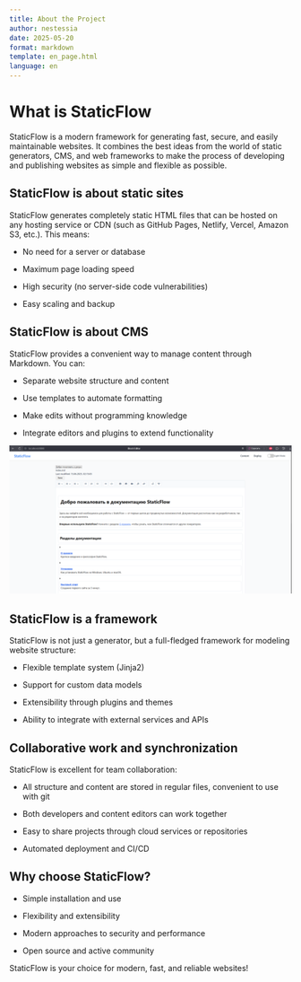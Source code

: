 ```yaml
---
title: About the Project
author: nestessia
date: 2025-05-20
format: markdown
template: en_page.html
language: en
---
```


# What is StaticFlow

StaticFlow is a modern framework for generating fast, secure, and easily maintainable websites. It combines the best ideas from the world of static generators, CMS, and web frameworks to make the process of developing and publishing websites as simple and flexible as possible.

## StaticFlow is about static sites

StaticFlow generates completely static HTML files that can be hosted on any hosting service or CDN (such as GitHub Pages, Netlify, Vercel, Amazon S3, etc.). This means:

- No need for a server or database

- Maximum page loading speed

- High security (no server-side code vulnerabilities)

- Easy scaling and backup

## StaticFlow is about CMS

StaticFlow provides a convenient way to manage content through Markdown. You can:

- Separate website structure and content

- Use templates to automate formatting

- Make edits without programming knowledge

- Integrate editors and plugins to extend functionality


![StaticFlow CMS](/media/block_editor.png)


## StaticFlow is a framework

StaticFlow is not just a generator, but a full-fledged framework for modeling website structure:

- Flexible template system (Jinja2)

- Support for custom data models

- Extensibility through plugins and themes

- Ability to integrate with external services and APIs

## Collaborative work and synchronization

StaticFlow is excellent for team collaboration:

- All structure and content are stored in regular files, convenient to use with git

- Both developers and content editors can work together

- Easy to share projects through cloud services or repositories

- Automated deployment and CI/CD

## Why choose StaticFlow?

- Simple installation and use

- Flexibility and extensibility

- Modern approaches to security and performance

- Open source and active community

StaticFlow is your choice for modern, fast, and reliable websites! 